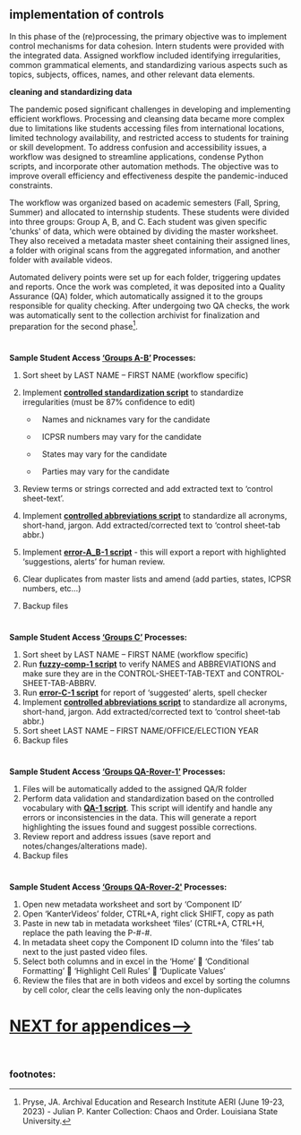 ## **implementation of controls**

In this phase of the (re)processing, the primary objective was to implement control mechanisms for data cohesion. Intern students were provided with the integrated data. Assigned workflow included identifying irregularities, common grammatical elements, and standardizing various aspects such as topics, subjects, offices, names, and other relevant data elements.

**cleaning and standardizing data**

The pandemic posed significant challenges in developing and implementing efficient workflows. Processing and cleansing data became more complex due to limitations like students accessing files from international locations, limited technology availability, and restricted access to students for training or skill development.
To address confusion and accessibility issues, a workflow was designed to streamline applications, condense Python scripts, and incorporate other automation methods. The objective was to improve overall efficiency and effectiveness despite the pandemic-induced constraints.

The workflow was organized based on academic semesters (Fall, Spring, Summer) and allocated to internship students. These students were divided into three groups: Group A, B, and C. Each student was given specific 'chunks' of data, which were obtained by dividing the master worksheet. They also received a metadata master sheet containing their assigned lines, a folder with original scans from the aggregated information, and another folder with available videos.

Automated delivery points were set up for each folder, triggering updates and reports. Once the work was completed, it was deposited into a Quality Assurance (QA) folder, which automatically assigned it to the groups responsible for quality checking. After undergoing two QA checks, the work was automatically sent to the collection archivist for finalization and preparation for the second phase[^1].

#
**Sample Student Access [‘Groups A-B’](https://github.com/prys0000/political-commercial-collection-archives/blob/main/documentation/groups%20A-B%20processes.md) Processes:**

1. Sort sheet by LAST NAME – FIRST NAME (workflow specific) 
2. Implement [**controlled standardization script**](https://github.com/prys0000/political-commercial-collection-archives/blob/main/radio%20documents/combo-replace-add-class.py) to standardize irregularities  (must be 87% confidence to edit)
    * &ensp; Names and nicknames vary for the candidate
   
    * &ensp; ICPSR numbers may vary for the candidate
   
    * &ensp; States may vary for the candidate
   
    * &ensp; Parties may vary for the candidate
   
4. Review terms or strings corrected and add extracted text to ‘control sheet-text’.
5. Implement [**controlled abbreviations script**](https://github.com/prys0000/political-commercial-collection-archives/blob/main/radiodocuments/combo-replace-add-class.py) to standardize all acronyms, short-hand, jargon. Add extracted/corrected text to ‘control sheet-tab abbr.)
6. Implement [**error-A_B-1 script**](https://github.com/prys0000/political-commercial-collection-archives/blob/main/radiodocuments/combo-replace-add-class.py) - this will export a report with highlighted ‘suggestions, alerts’ for human review.
7. Clear duplicates from master lists and amend (add parties, states, ICPSR numbers, etc…)
8. Backup files  

#
**Sample Student Access [‘Groups C’](https://github.com/prys0000/political-commercial-collection-archives/blob/main/documentation/groups%20C%20processes.md) Processes:**

1. Sort sheet by LAST NAME – FIRST NAME (workflow specific) 
2. Run [**fuzzy-comp-1 script**](https://github.com/prys0000/political-commercial-collection-archives/blob/main/initial-codes-processes/names-abbrv-fuzzycomp-C.py) to verify NAMES and ABBREVIATIONS and make sure they are in the CONTROL-SHEET-TAB-TEXT and CONTROL-SHEET-TAB-ABBRV.
3. Run [**error-C-1 script**](https://github.com/prys0000/political-commercial-collection-archives/blob/main/radiodocuments/combo-replace-add-class.py) for report of ‘suggested’ alerts, spell checker
4. Implement [**controlled abbreviations script**](https://github.com/prys0000/political-commercial-collection-archives/blob/main/radiodocuments/combo-replace-add-class.py) to standardize all acronyms, short-hand, jargon. Add extracted/corrected text to ‘control sheet-tab abbr.)
5. Sort sheet LAST NAME – FIRST NAME/OFFICE/ELECTION YEAR
6. Backup files

#
**Sample Student Access [‘Groups QA-Rover-1'](https://github.com/prys0000/political-commercial-collection-archives/blob/main/documentation/groups%20QA-Rover-1.md) Processes:**

1. Files will be automatically added to the assigned QA/R folder
2. Perform data validation and standardization based on the controlled vocabulary with [**QA-1 script**](https://github.com/prys0000/political-commercial-collection-archives/blob/main/initial-codes-processes/QA-1.py). This script will identify and handle any errors or inconsistencies in the data. This will generate a report highlighting the issues found and suggest possible corrections.
3. Review report and address issues (save report and notes/changes/alterations made).
4. Backup files

#
 **Sample Student Access [‘Groups QA-Rover-2'](https://github.com/prys0000/political-commercial-collection-archives/blob/main/documentation/groups%20QA-Rover-2.md) Processes:**

1. Open new metadata worksheet and sort by ‘Component ID’
2. Open ‘KanterVideos’ folder, CTRL+A, right click SHIFT, copy as path
3. Paste in new tab in metadata worksheet ‘files’ (CTRL+A, CTRL+H, replace the path leaving the P-#-#. 
4. In metadata sheet copy the Component ID column into the ‘files’ tab next to the just pasted video files.
5. Select both columns and in excel in the ‘Home’  ‘Conditional Formatting’  ‘Highlight Cell Rules’  ‘Duplicate Values’
6. Review the files that are in both videos and excel by sorting the columns by cell color, clear the cells leaving only the non-duplicates
   
#

# [NEXT for appendices-->](https://github.com/prys0000/political-commercial-collection-archives/blob/main/appendix%201%20-%20python%20list%20and%20instructions.md)


<br/>

### footnotes:
[^1]: Pryse, JA. Archival Education and Research Institute AERI (June 19-23, 2023) - Julian P. Kanter Collection: Chaos and Order. Louisiana State University.
